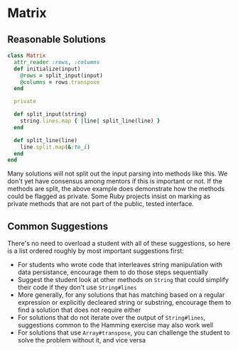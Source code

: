 # Matrix

## Reasonable Solutions

```ruby
class Matrix
  attr_reader :rows, :columns
  def initialize(input)
    @rows = split_input(input)
    @columns = rows.transpose
  end

  private

  def split_input(string)
    string.lines.map { |line| split_line(line) }
  end

  def split_line(line)
    line.split.map(&:to_i)
  end
end
```

Many solutions will not split out the input parsing into methods like this. We don't yet have consensus among mentors if this is important or not. If the methods are split, the above example does demonstrate how the methods could be flagged as private. Some Ruby projects insist on marking as private methods that are not part of the public, tested interface.

## Common Suggestions

There's no need to overload a student with all of these suggestions, so here is a list ordered roughly by most important suggestions first:

* For students who wrote code that interleaves string manipulation with data persistance, encourage them to do those steps sequentially
* Suggest the student look at other methods on `String` that could simplify their code if they don't use `String#lines`
* More generally, for any solutions that has matching based on a regular expression or explicitly decleared string or substring, encourage them to find a solution that does not require either
* For solutions that do not iterate over the output of `String#lines`, suggestions common to the Hamming exercise may also work well
* For solutions that use `Array#transpose`, you can challenge the student to solve the problem without it, and vice versa
